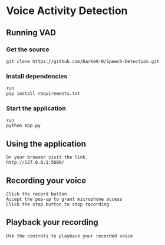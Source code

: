 # Voice Activity Detection

## Running VAD

### Get the source

```
git clone https://github.com/Darke0-0/Speech-Detection.git
```

### Install dependencies

```
run 
pip install requirements.txt 
```

### Start the application

```
run
python app.py
```

## Using the application

```
On your browser visit the link.
http://127.0.0.1:5000/
```

## Recording your voice

```
Click the record button
Accept the pop-up to grant microphone access
Click the stop button to stop recording
```
## Playback your recording

```
Use the controls to playback your recorded voice
```